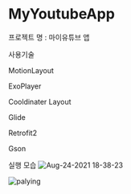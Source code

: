 # MyYoutubeApp

프로젝트 명 : 마이유튜브 앱 

사용기술

MotionLayout

ExoPlayer

Cooldinater Layout

Glide

Retrofit2

Gson

실행 모습
![Aug-24-2021 18-38-23](https://user-images.githubusercontent.com/59818827/130941334-a79cc5e5-97f4-4642-9c82-2d79f9b2a4fd.gif)



![palying](https://user-images.githubusercontent.com/59818827/130941405-813e2bb3-a82c-42f0-937b-8142036d4cd5.gif)

